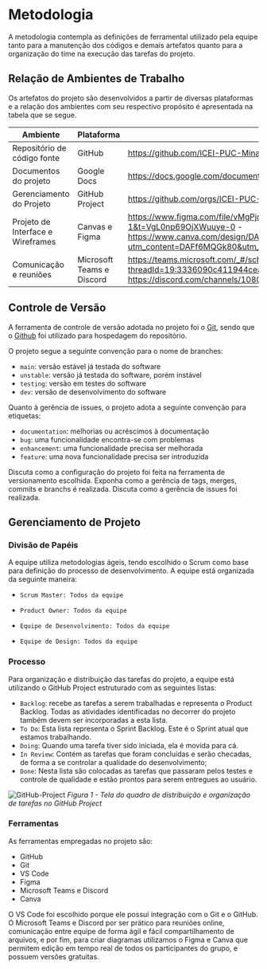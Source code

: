 
# Metodologia


A metodologia contempla as definições de ferramental utilizado pela equipe tanto para a manutenção dos códigos e demais artefatos quanto para a organização do time na execução das tarefas do projeto.

## Relação de Ambientes de Trabalho

Os artefatos do projeto são desenvolvidos a partir de diversas plataformas e a relação dos ambientes com seu respectivo propósito é apresentada na tabela que se segue.

|Ambiente| Plataforma                       |Links de Acesso                                     |
|--------------------|-----------------------------------------------------------------------|--------------------------------------------------------------------- |
|Repositório de código fonte      |GitHub  | https://github.com/ICEI-PUC-Minas-PMV-ADS/pmv-ads-2023-1-e1-proj-web-t1-projeto-imigrante           |
|Documentos do projeto   |Google Docs| https://docs.google.com/document/d/1nbzajftkpqVVF9J-lLGfIkXE8_k9pDqo/edit |
|Gerenciamento do Projeto |GitHub Project | https://github.com/orgs/ICEI-PUC-Minas-PMV-ADS/projects/349 |
|Projeto de Interface e  Wireframes |Canvas e Figma  |https://www.figma.com/file/vMgPjokx8237Lb2JlRO3rg/Projeto-Imigrante---Home-page?node-id=0-1&t=VgL0np69OjXWuuye-0 - https://www.canva.com/design/DAFf6MQGk80/4FP6hEJOZjMuSF0n0Z82fA/edit?utm_content=DAFf6MQGk80&utm_campaign=designshare&utm_medium=link2&utm_source=sharebutton |
|Comunicação  e reuniões |Microsoft Teams e Discord | https://teams.microsoft.com/_#/school/conversations/Grupo%202%20-%20Imigrantes?threadId=19:3336090c411944cea103fd58cfb6bd16@thread.tacv2&ctx=channel - https://discord.com/channels/1080497334154166423/1080497334640721993 |


## Controle de Versão

A ferramenta de controle de versão adotada no projeto foi o
[Git](https://git-scm.com/), sendo que o [Github](https://github.com)
foi utilizado para hospedagem do repositório.

O projeto segue a seguinte convenção para o nome de branches:

- `main`: versão estável já testada do software
- `unstable`: versão já testada do software, porém instável
- `testing`: versão em testes do software
- `dev`: versão de desenvolvimento do software

Quanto à gerência de issues, o projeto adota a seguinte convenção para
etiquetas:

- `documentation`: melhorias ou acréscimos à documentação
- `bug`: uma funcionalidade encontra-se com problemas
- `enhancement`: uma funcionalidade precisa ser melhorada
- `feature`: uma nova funcionalidade precisa ser introduzida

Discuta como a configuração do projeto foi feita na ferramenta de versionamento escolhida. Exponha como a gerência de tags, merges, commits e branchs é realizada. Discuta como a gerência de issues foi realizada.


## Gerenciamento de Projeto

### Divisão de Papéis

A equipe utiliza metodologias ágeis, tendo escolhido o Scrum como base para definição do processo de desenvolvimento.
A equipe está organizada da seguinte maneira:
-     Scrum Master: Todos da equipe
-     Product Owner: Todos da equipe
-     Equipe de Desenvolvimento: Todos da equipe
-     Equipe de Design: Todos da equipe


### Processo
Para organização e distribuição das tarefas do projeto, a equipe está utilizando o GitHub Project estruturado com as seguintes listas: 
- `Backlog`: recebe as tarefas a serem trabalhadas e representa o Product Backlog. Todas as atividades identificadas no decorrer do projeto também devem ser incorporadas a esta lista.
- `To Do`: Esta lista representa o Sprint Backlog. Este é o Sprint atual que estamos trabalhando.
- `Doing`: Quando uma tarefa tiver sido iniciada, ela é movida para cá.
- `In Review`: Contém as tarefas que foram concluídas e serão checadas, de forma a se controlar a qualidade do desenvolvimento;
- `Done`: Nesta lista são colocadas as tarefas que passaram pelos testes e controle de qualidade e estão prontos para serem entregues ao usuário. 

![GitHub-Project](https://user-images.githubusercontent.com/93337008/231883921-5fdb31b1-1d7f-4d97-a5a8-a30482d4b620.PNG)
*Figura 1 - Tela do quadro de distribuição e organização de tarefas no GitHub Project*



### Ferramentas

As ferramentas empregadas no projeto são:
- GitHub
- Git
- VS Code
- Figma
- Microsoft Teams e Discord
- Canva

O VS Code foi escolhido porque ele possui integração com o Git e o GitHub. 
O Microsoft Teams  e Discord por ser prático para reuniões online, comunicação entre equipe de forma ágil e fácil compartilhamento de arquivos, e por fim, para criar diagramas utilizamos o Figma e Canva que permitem edição em tempo real de todos os participantes do grupo, e possuem versões gratuitas.



